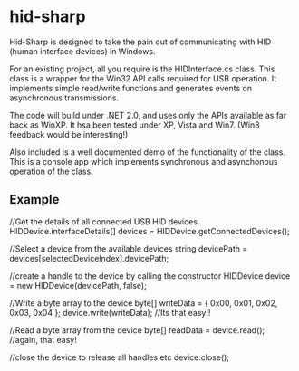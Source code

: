 # hid-sharp

Hid-Sharp is designed to take the pain out of communicating with HID (human interface devices) in Windows. 

For an existing project, all you require is the HIDInterface.cs class. This class is a wrapper for the Win32 API calls required for USB operation. It implements simple read/write functions and generates events on asynchronous transmissions.

The code will build under .NET 2.0, and uses only the APIs available as far back as WinXP. It hsa been tested under XP, Vista and Win7. (Win8 feedback would be interesting!)

Also included is a well documented demo of the functionality of the class. This is a console app which implements synchronous and asynchonous operation of the class.

## Example

 //Get the details of all connected USB HID devices
 HIDDevice.interfaceDetails[] devices = HIDDevice.getConnectedDevices(); 
 
 //Select a device from the available devices
 string devicePath = devices[selectedDeviceIndex].devicePath;
 
 //create a handle to the device by calling the constructor
 HIDDevice device = new HIDDevice(devicePath, false);
 
 //Write a byte array to the device
 byte[] writeData = { 0x00, 0x01, 0x02, 0x03, 0x04 };
 device.write(writeData);    //Its that easy!!
 
 //Read a byte array from the device
 byte[] readData = device.read();    //again, that easy!
 
 //close the device to release all handles etc
 device.close();
